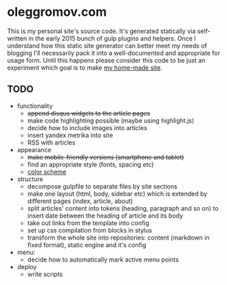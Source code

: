 # oleggromov.com
This is my personal site's source code. It's generated statically via self-written in the early 2015 bunch of gulp plugins and helpers.
Once I understand how this static site generator can better meet my needs of blogging I'll necessarily pack it into a well-documented and appropriate for usage form. Until this happens please consider this code to be just an experiment which goal is to make [my home-made site](http://oleggromov.com).

## TODO
* functionality
	* ~~append disqus widgets to the article pages~~
	* make code highlighting possible (maybe using highlight.js)
	* decide how to include images into articles
	* insert yandex metrika into site
	* RSS with articles
* appearance
	* ~~make mobile-friendly versions (smartphone and tablet)~~
	* find an appropriate style (fonts, spacing etc)
	* [color scheme](https://color.adobe.com/Birdfolio-Blues-color-theme-7588080)
* structure
	* decompose gulpfile to separate files by site sections
	* make one layout (html, body, sidebar etc) which is extended by different pages (index, article, about)
	* split articles' content into tokens (heading, paragraph and so on) to insert date between the heading of article and its body
	* take out links from the template into config
	* set up css compilation from blocks in stylus
	* transform the whole site into repositories: content (markdown in fixed format), static engine and it's config
* menu:
	* decide how to automatically mark active menu points
* deploy
	* write scripts
